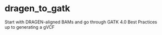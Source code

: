 # dragen_to_gatk
Start with DRAGEN-aligned BAMs and go through GATK 4.0 Best Practices up to generating a gVCF
